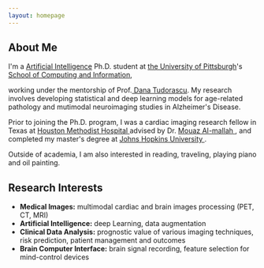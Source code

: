 ```yaml
---
layout: homepage
---
```


## About Me

I'm a <a href="https://med.nyu.edu/departments-institutes/population-health/divisions-sections-centers/biostatistics/" target="_blank"> Artificial Intelligence</a> Ph.D. student at <a href="https://www.nyu.edu/" target="_blank"> the University of Pittsburgh</a>'s <a href="https://med.nyu.edu/" target="_blank"> School of Computing and Information</a>,
<!-- , specifically within the <a href="https://med.nyu.edu/research/sackler-institute-graduate-biomedical-sciences/" target="_blank"> Vilcek institute of Biomedical Sciences</a> and the Department of <a href="https://med.nyu.edu/departments-institutes/population-health/" target="_blank"> Population Health</a>. Under the mentorship of Prof.  -->
working under the mentorship of Prof.<a href="https://med.nyu.edu/faculty/thaddeus-tarpey" target="_blank"> Dana Tudorascu</a>. My research involves developing statistical and deep learning models for age-related pathology and mutimodal neuroimaging studies in Alzheimer's Disease.

Prior to joining the Ph.D. program, I was a cardiac imaging research fellow in Texas at <a href="https://www.cornell.edu" target = "_blank"> Houston Methodist Hospital </a> advised by Dr. <a href= "https://www.idiaz.xyz" target = "_blank"> Mouaz AI-mallah </a>, and completed my master's degree at <a href="https://www.cueb.edu.cn" target = "_blank"> Johns Hopkins University </a>. 

<!-- 
I am an alumnus of the <a href="https://opencasestudies.github.io/" target="_blank"> Open Case Study Project</a> at <a href="https://www.jhsph.edu/" target="_blank"> the Bloomberg School of Public Health </a> of <a href="https://www.jhu.edu/" target="_blank"> the Johns Hopkins University</a>. -->

Outside of academia, I am also interested in reading, traveling, playing piano and oil painting.


## Research Interests
- **Medical Images:** multimodal cardiac and brain images processing (PET, CT, MRI)
- **Artificial Intelligence:** deep Learning, data augmentation
- **Clinical Data Analysis:** prognostic value of various imaging techniques, risk prediction, patient management and outcomes
- **Brain Computer Interface:** brain signal recording, feature selection for mind-control devices









